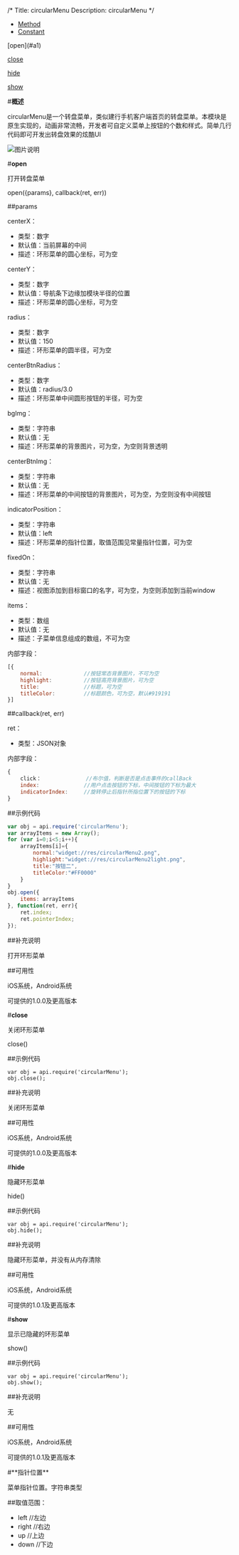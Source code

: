 /*
Title: circularMenu
Description: circularMenu
*/

<ul id="tab" class="clearfix">
	<li class="active"><a href="#method-content">Method</a></li>
	<li><a href="#const-content">Constant</a></li>
</ul>
<div id="method-content">

<div class="outline">
[open](#a1)

[close](#a2)

[hide](#a3)

[show](#a4)
</div>

#**概述**

circularMenu是一个转盘菜单，类似建行手机客户端首页的转盘菜单。本模块是原生实现的，动画非常流畅，开发者可自定义菜单上按钮的个数和样式。简单几行代码即可开发出转盘效果的炫酷UI

![图片说明](/img/docImage/circularMenu.jpg)

#**open**<div id="a1"></div>

打开转盘菜单

open({params}, callback(ret, err))

##params

centerX：

- 类型：数字
- 默认值：当前屏幕的中间
- 描述：环形菜单的圆心坐标，可为空

centerY：

- 类型：数字
- 默认值：导航条下边缘加模块半径的位置
- 描述：环形菜单的圆心坐标，可为空

radius：

- 类型：数字
- 默认值：150
- 描述：环形菜单的圆半径，可为空

centerBtnRadius：

- 类型：数字
- 默认值：radius/3.0
- 描述：环形菜单中间圆形按钮的半径，可为空

bgImg：

- 类型：字符串
- 默认值：无
- 描述：环形菜单的背景图片，可为空，为空则背景透明

centerBtnImg：

- 类型：字符串
- 默认值：无
- 描述：环形菜单的中间按钮的背景图片，可为空，为空则没有中间按钮

indicatorPosition：

- 类型：字符串
- 默认值：left
- 描述：环形菜单的指针位置，取值范围见常量指针位置，可为空

fixedOn：

- 类型：字符串
- 默认值：无
- 描述：视图添加到目标窗口的名字，可为空，为空则添加到当前window

items：

- 类型：数组
- 默认值：无
- 描述：子菜单信息组成的数组，不可为空

内部字段：

```js
[{
	normal:             //按钮常态背景图片，不可为空
	highlight:          //按钮高亮背景图片，可为空
	title:              //标题，可为空
	titleColor:         //标题颜色，可为空，默认#919191
}]
```

##callback(ret, err)

ret：

- 类型：JSON对象

内部字段：

```js
{
    click：				//布尔值，判断是否是点击事件的callBack
	index:    			//用户点击按钮的下标，中间按钮的下标为最大
	indicatorIndex: 	//旋转停止后指针所指位置下的按钮的下标
}
```

##示例代码

```js
var obj = api.require('circularMenu');
var arrayItems = new Array();
for (var i=0;i<5;i++){
	arrayItems[i]={
		normal:"widget://res/circularMenu2.png",
		highlight:"widget://res/circularMenu2light.png",
		title:"按钮二",
		titleColor:"#FF0000"
	}
}
obj.open({
	items: arrayItems
}, function(ret, err){
	ret.index;
	ret.pointerIndex;
});
```

##补充说明

打开环形菜单

##可用性

iOS系统，Android系统

可提供的1.0.0及更高版本



#**close**<div id="a2"></div>

关闭环形菜单

close()

##示例代码

	var obj = api.require('circularMenu');
	obj.close();

##补充说明

关闭环形菜单

##可用性

iOS系统，Android系统

可提供的1.0.0及更高版本

#**hide**<div id="a3"></div>

隐藏环形菜单

hide()

##示例代码

	var obj = api.require('circularMenu');
	obj.hide();

##补充说明

隐藏环形菜单，并没有从内存清除

##可用性

iOS系统，Android系统

可提供的1.0.1及更高版本

#**show**<div id="a4"></div>

显示已隐藏的环形菜单

show()

##示例代码

	var obj = api.require('circularMenu');
	obj.show();

##补充说明

无

##可用性

iOS系统，Android系统

可提供的1.0.1及更高版本
</div>



<div id="const-content">
#**指针位置**

菜单指针位置。字符串类型

##取值范围：

- left		//左边
- right		//右边
- up		//上边
- down		//下边
